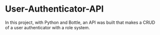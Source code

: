 # User-Authenticator-API
In this project, with Python and Bottle, an API was built that makes a CRUD of a user authenticator with a role system.
